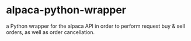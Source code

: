 # alpaca-python-wrapper

a Python wrapper for the alpaca API in order to perform request buy &amp; sell orders, as well as order cancellation.
